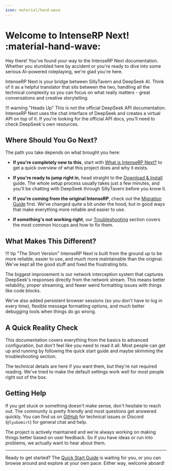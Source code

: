```yaml
---
icon: material/hand-wave
---
```


# Welcome to IntenseRP Next! :material-hand-wave:

Hey there! You've found your way to the IntenseRP Next documentation. Whether you stumbled here by accident or you're ready to dive into some serious AI-powered roleplaying, we're glad you're here.

IntenseRP Next is your bridge between SillyTavern and DeepSeek AI. Think of it as a helpful translator that sits between the two, handling all the technical complexity so you can focus on what really matters - great conversations and creative storytelling.

!!! warning "Heads Up"
    This is not the official DeepSeek API documentation. IntenseRP Next uses the chat interface of DeepSeek and creates a virtual API on top of it. If you're looking for the official API docs, you'll need to check DeepSeek's own resources.

## Where Should You Go Next?

The path you take depends on what brought you here:

- **If you're completely new to this**, start with [What is IntenseRP Next?](what-is-intenserp-next.md) to get a quick overview of what this project does and why it exists.

- **If you're ready to jump right in**, head straight to the [Download & Install](quick-start-guide/download-and-install.md) guide. The whole setup process usually takes just a few minutes, and you'll be chatting with DeepSeek through SillyTavern before you know it.

- **If you're coming from the original IntenseRP**, check out the [Migration Guide](quick-start-guide/migration-guide.md) first. We've changed quite a bit under the hood, but in good ways that make everything more reliable and easier to use.

- **If something's not working right**, our [Troubleshooting](quick-start-guide/if-it-didnt/troubleshooting.md) section covers the most common hiccups and how to fix them.

## What Makes This Different?

!!! tip "The Short Version"
    IntenseRP Next is built from the ground up to be more reliable, easier to use, and much more maintainable than the original. We've kept all the good stuff and fixed the frustrating bits.

The biggest improvement is our network interception system that captures DeepSeek's responses directly from the network stream. This means better reliability, proper streaming, and fewer weird formatting issues with things like code blocks.

We've also added persistent browser sessions (so you don't have to log in every time), flexible message formatting options, and much better debugging tools when things do go wrong.

## A Quick Reality Check

This documentation covers everything from the basics to advanced configuration, but don't feel like you need to read it all. Most people can get up and running by following the quick start guide and maybe skimming the troubleshooting section.

The technical details are here if you want them, but they're not required reading. We've tried to make the default settings work well for most people right out of the box.

## Getting Help

If you get stuck or something doesn't make sense, don't hesitate to reach out. The community is pretty friendly and most questions get answered quickly. You can find us on [GitHub](https://github.com/LyubomirT/intense-rp-next/) for technical issues or Discord (`@lyubomirt`) for general chat and help.

The project is actively maintained and we're always working on making things better based on user feedback. So if you have ideas or run into problems, we actually want to hear about them.

---

Ready to get started? The [Quick Start Guide](quick-start-guide/download-and-install.md) is waiting for you, or you can browse around and explore at your own pace. Either way, welcome aboard!